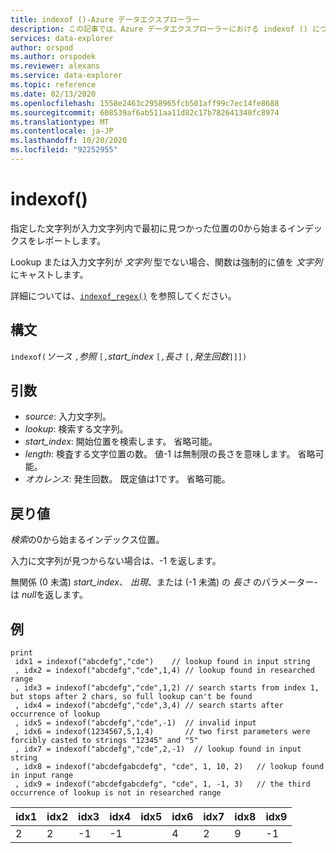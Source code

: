 ```yaml
---
title: indexof ()-Azure データエクスプローラー
description: この記事では、Azure データエクスプローラーにおける indexof () について説明します。
services: data-explorer
author: orspod
ms.author: orspodek
ms.reviewer: alexans
ms.service: data-explorer
ms.topic: reference
ms.date: 02/13/2020
ms.openlocfilehash: 1558e2463c2958965fcb501aff99c7ec14fe8688
ms.sourcegitcommit: 608539af6ab511aa11d82c17b782641340fc8974
ms.translationtype: MT
ms.contentlocale: ja-JP
ms.lasthandoff: 10/20/2020
ms.locfileid: "92252955"
---
```

# <a name="indexof"></a>indexof()

指定した文字列が入力文字列内で最初に見つかった位置の0から始まるインデックスをレポートします。

Lookup または入力文字列が *文字列* 型でない場合、関数は強制的に値を *文字列*にキャストします。

詳細については、[`indexof_regex()`](indexofregexfunction.md) を参照してください。

## <a name="syntax"></a>構文

`indexof(`*ソース* `,`*参照* `[,`*start_index* `[,`*長さ* `[,`*発生回数*`]]])`

## <a name="arguments"></a>引数

* *source*: 入力文字列。  
* *lookup*: 検索する文字列。
* *start_index*: 開始位置を検索します。 省略可能。
* *length*: 検査する文字位置の数。 値-1 は無制限の長さを意味します。 省略可能。
* *オカレンス*: 発生回数。 既定値は1です。 省略可能。

## <a name="returns"></a>戻り値

*検索*の0から始まるインデックス位置。

入力に文字列が見つからない場合は、-1 を返します。

無関係 (0 未満) *start_index*、 *出現*、または (-1 未満) の *長さ* のパラメーター-は *null*を返します。

## <a name="examples"></a>例
```kusto
print
 idx1 = indexof("abcdefg","cde")    // lookup found in input string
 , idx2 = indexof("abcdefg","cde",1,4) // lookup found in researched range 
 , idx3 = indexof("abcdefg","cde",1,2) // search starts from index 1, but stops after 2 chars, so full lookup can't be found
 , idx4 = indexof("abcdefg","cde",3,4) // search starts after occurrence of lookup
 , idx5 = indexof("abcdefg","cde",-1)  // invalid input
 , idx6 = indexof(1234567,5,1,4)       // two first parameters were forcibly casted to strings "12345" and "5"
 , idx7 = indexof("abcdefg","cde",2,-1)  // lookup found in input string
 , idx8 = indexof("abcdefgabcdefg", "cde", 1, 10, 2)   // lookup found in input range
 , idx9 = indexof("abcdefgabcdefg", "cde", 1, -1, 3)   // the third occurrence of lookup is not in researched range
```

|idx1|idx2|idx3|idx4|idx5|idx6|idx7|idx8|idx9|
|----|----|----|----|----|----|----|----|----|
|2   |2   |-1  |-1  |    |4   |2   |9   |-1  |
